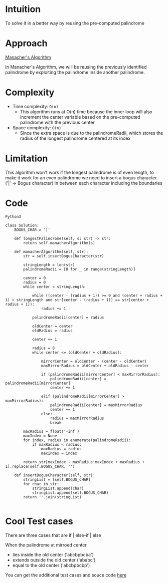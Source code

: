 # Intuition
To solve it in a better way by reusing the pre-computed palindrome 

# Approach
[Manacher's Algorithm](https://en.wikipedia.org/wiki/Longest_palindromic_substring)

In Manacher's Algorithm, we will be reusing the previously identified palindrome by exploiting the palindrome inside another palindrome.


# Complexity
- Time complexity: `O(n)`
    -   This algorithm runs at O(n) time because the inner loop will also increment the center variable based on the pre-computed palindrome with the previous center
- Space complexity: `O(n)`
    -   Since the extra space is due to the palindromeRadii, which stores the radius of the longest palindrome centered at its index


# Limitation
This algorithm won't work if the longest palindrome is of even length, to make it work for an even palindrome we need to insert a bogus character ('|' -> Bogus character) in between each character including the boundaries

# Code
`Python3`
```
class Solution:
    BOGUS_CHAR = '|'

    def longestPalindrome(self, s: str) -> str:
        return self.manacherAlgorithm(s)

    def manacherAlgorithm(self, str):
        str = self.insertBogusCharacter(str)

        stringLength = len(str)
        palindromeRadii = [0 for _ in range(stringLength)]

        center = 0
        radius = 0
        while center < stringLength:

            while ((center - (radius + 1)) >= 0 and (center + radius + 1) < stringLength and str[center - (radius + 1)] == str[center + radius + 1]):
                radius += 1

            palindromeRadii[center] = radius

            oldCenter = center
            oldRadius = radius

            center += 1

            radius = 0
            while center <= (oldCenter + oldRadius):

                mirrorCenter = oldCenter - (center - oldCenter)
                maxMirrorRadius = oldCenter + oldRadius - center

                if (palindromeRadii[mirrorCenter] < maxMirrorRadius):
                    palindromeRadii[center] = palindromeRadii[mirrorCenter]
                    center += 1

                elif (palindromeRadii[mirrorCenter] > maxMirrorRadius):
                    palindromeRadii[center] = maxMirrorRadius
                    center += 1
                else:
                    radius = maxMirrorRadius
                    break

        maxRadius = float('-inf')
        maxIndex = None
        for index, radius in enumerate(palindromeRadii):
            if maxRadius < radius:
                maxRadius = radius
                maxIndex = index

        return str[maxIndex - maxRadius:maxIndex + maxRadius + 1].replace(self.BOGUS_CHAR, '')

    def insertBogusCharacter(self, str):
        stringList = [self.BOGUS_CHAR]
        for char in str:
            stringList.append(char)
            stringList.append(self.BOGUS_CHAR)
        return ''.join(stringList)


```

# Cool Test cases
There are three cases that are if | else-if | else

When the palindrome at mirroed center
- lies inside the old center ('abcbpbcba')
- extends outside the old center ('ababc')
- equal to the old center ('abcbpbcbp')


You can get the additional test cases and souce code [here](https://github.com/nirmalraj2000/Leetcode-Solution/tree/main/ManachersAlgorithm)